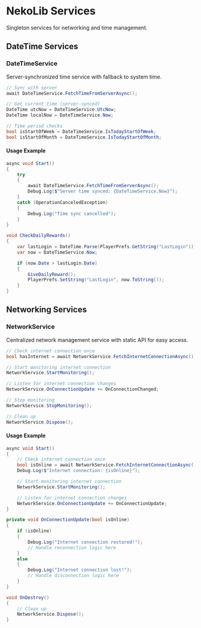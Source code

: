 # NekoLib Services

Singleton services for networking and time management.

## DateTime Services

### DateTimeService

Server-synchronized time service with fallback to system time.

```csharp
// Sync with server
await DateTimeService.FetchTimeFromServerAsync();

// Get current time (server-synced)
DateTime utcNow = DateTimeService.UtcNow;
DateTime localNow = DateTimeService.Now;

// Time period checks
bool isStartOfWeek = DateTimeService.IsTodayStartOfWeek;
bool isStartOfMonth = DateTimeService.IsTodayStartOfMonth;
```

#### Usage Example

```csharp
async void Start()
{
    try
    {
        await DateTimeService.FetchTimeFromServerAsync();
        Debug.Log($"Server time synced: {DateTimeService.Now}");
    }
    catch (OperationCanceledException)
    {
        Debug.Log("Time sync cancelled");
    }
}

void CheckDailyRewards()
{
    var lastLogin = DateTime.Parse(PlayerPrefs.GetString("LastLogin"));
    var now = DateTimeService.Now;

    if (now.Date > lastLogin.Date)
    {
        GiveDailyReward();
        PlayerPrefs.SetString("LastLogin", now.ToString());
    }
}
```

## Networking Services

### NetworkService

Centralized network management service with static API for easy access.

```csharp
// Check internet connection once
bool hasInternet = await NetworkService.FetchInternetConnectionAsync();

// Start monitoring internet connection
NetworkService.StartMonitoring();

// Listen for internet connection changes
NetworkService.OnConnectionUpdate += OnConnectionChanged;

// Stop monitoring
NetworkService.StopMonitoring();

// Clean up
NetworkService.Dispose();
```

#### Usage Example

```csharp
async void Start()
{
    // Check internet connection once
    bool isOnline = await NetworkService.FetchInternetConnectionAsync();
    Debug.Log($"Internet connection: {isOnline}");

    // Start monitoring internet connection
    NetworkService.StartMonitoring();

    // Listen for internet connection changes
    NetworkService.OnConnectionUpdate += OnConnectionUpdate;
}

private void OnConnectionUpdate(bool isOnline)
{
    if (isOnline)
    {
        Debug.Log("Internet connection restored!");
        // Handle reconnection logic here
    }
    else
    {
        Debug.Log("Internet connection lost!");
        // Handle disconnection logic here
    }
}

void OnDestroy()
{
    // Clean up
    NetworkService.Dispose();
}
```
